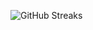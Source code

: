 ![GitHub Streaks](https://github-streaks-mqc9.onrender.com/streak/happilli/image?theme=midnight&cache_bust=1743188050&lang=ja)
